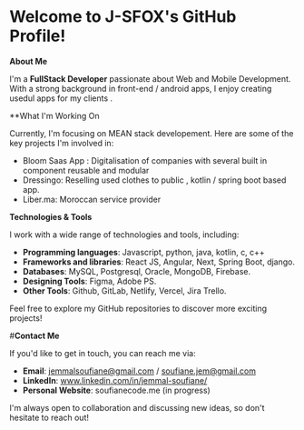 
# Welcome to J-SFOX's GitHub Profile!

 **About Me**

I'm a **FullStack Developer** passionate about Web and Mobile Development. With a strong background in front-end / android apps, I enjoy creating usedul apps for my clients .

 **What I'm Working On

Currently, I'm focusing on MEAN stack developement. Here are some of the key projects I'm involved in:

- Bloom Saas App : Digitalisation of companies with several built in component reusable and modular
- Dressingo: Reselling used clothes to public , kotlin / spring boot based app.
- Liber.ma: Moroccan service provider 

 **Technologies & Tools**

I work with a wide range of technologies and tools, including:

- **Programming languages**: Javascript, python, java, kotlin, c, c++
- **Frameworks and libraries**: React JS, Angular, Next, Spring Boot, django.
- **Databases**: MySQL, Postgresql, Oracle, MongoDB, Firebase.
- **Designing Tools**: Figma, Adobe PS.
- **Other Tools**: Github, GitLab, Netlify, Vercel, Jira Trello.


Feel free to explore my GitHub repositories to discover more exciting projects!

 #**Contact Me**

If you'd like to get in touch, you can reach me via:

- **Email**: jemmalsoufiane@gmail.com / soufiane.jem@gmail.com
- **LinkedIn**: www.linkedin.com/in/jemmal-soufiane/
- **Personal Website**:  soufianecode.me (in progress)

I'm always open to collaboration and discussing new ideas, so don't hesitate to reach out!
